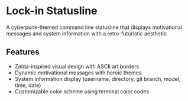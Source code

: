 # Lock-in Statusline

A cyberpunk-themed command line statusline that displays motivational messages and system information with a retro-futuristic aesthetic.

## Features

- Zelda-inspired visual design with ASCII art borders
- Dynamic motivational messages with heroic themes
- System information display (username, directory, git branch, model, time, date)
- Customizable color scheme using terminal color codes


